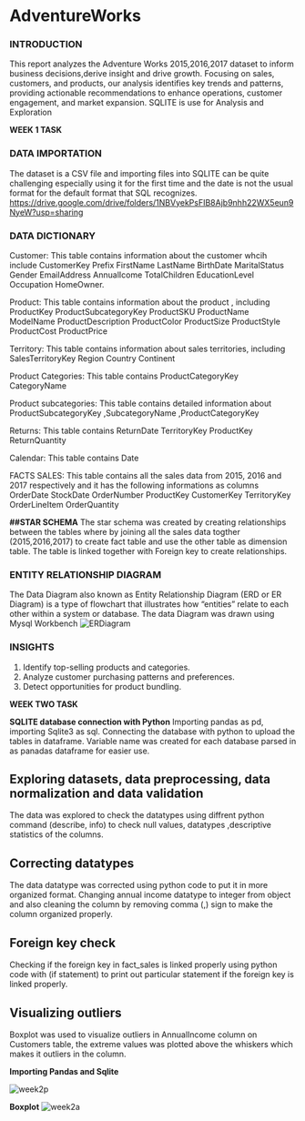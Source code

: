 # AdventureWorks
### INTRODUCTION
This report analyzes the Adventure Works 2015,2016,2017 dataset to inform business decisions,derive insight and drive growth. Focusing on sales, customers, and products, our analysis identifies key trends and patterns, providing actionable recommendations to enhance operations, customer engagement, and market expansion. SQLITE is use for Analysis and Exploration

**WEEK 1 TASK**

### DATA IMPORTATION

The dataset is a CSV file and importing  files into SQLITE can be quite challenging especially using it for the first time and the date  is not the usual format for the default format that SQL recognizes. https://drive.google.com/drive/folders/1NBVyekPsFIB8Ajb9nhh22WX5eun9NyeW?usp=sharing 


### DATA DICTIONARY

Customer: This table contains information about the customer whcih include CustomerKey	Prefix	FirstName	LastName	BirthDate	MaritalStatus	Gender	EmailAddress	AnnualIcome	TotalChildren	EducationLevel	Occupation	HomeOwner.
 
Product: This table contains information about the product , including ProductKey	ProductSubcategoryKey	ProductSKU	ProductName	ModelName	ProductDescription	ProductColor	ProductSize	ProductStyle	ProductCost	ProductPrice

Territory: This table contains information about sales territories, including SalesTerritoryKey	Region	Country	Continent

Product Categories: This table contains ProductCategoryKey	CategoryName

Product subcategories: This table contains detailed information about ProductSubcategoryKey	,SubcategoryName	,ProductCategoryKey

Returns: This table contains ReturnDate	TerritoryKey	ProductKey	ReturnQuantity

Calendar: This table contains Date

FACTS SALES: This table contains  all the sales data from 2015, 2016 and 2017 respectively and it has the following informations as columns OrderDate	StockDate	OrderNumber	ProductKey	CustomerKey	TerritoryKey	OrderLineItem	OrderQuantity

**##STAR SCHEMA**
The star schema was created by creating relationships between the tables where by joining all the sales data togther (2015,2016,2017) to create fact table and use the other table as dimension table. The table is linked together with Foreign key to create relationships.

### ENTITY RELATIONSHIP DIAGRAM

The Data Diagram also known as Entity Relationship Diagram (ERD or ER Diagram) is a type of flowchart that illustrates how “entities” relate to each other within a system or database. The data Diagram was drawn using Mysql Workbench
![ERDiagram](https://github.com/user-attachments/assets/5ef79121-875e-4671-82a2-f8e32d88f50a)


### INSIGHTS

1. Identify top-selling products and categories.
2. Analyze customer purchasing patterns and preferences.
3. Detect opportunities for product bundling.



**WEEK TWO TASK**

**SQLITE database connection with Python**
Importing pandas as pd, importing Sqlite3 as sql. Connecting the database with python to upload the tables in  dataframe.
Variable name was created for each database parsed in as panadas dataframe for easier use.

## Exploring datasets, data preprocessing, data normalization and data validation
The data was explored to check the datatypes using diffrent python command (describe, info) to check null values, datatypes ,descriptive statistics of the columns.

## Correcting datatypes
The data datatype was corrected using python code to put it in more organized format. Changing annual income datatype to integer from object and also cleaning the column by removing comma (,) sign to make the column organized properly.

## Foreign key check
Checking if the foreign key in fact_sales is linked properly using python code with (if statement) to print out particular statement if the foreign key is linked properly.

## Visualizing outliers 
Boxplot was used to visualize outliers in AnnualIncome column on Customers table, the extreme values was plotted above the whiskers which makes it outliers in the column.

**Importing Pandas and Sqlite**

![week2p](https://github.com/user-attachments/assets/112b0dba-7b76-404b-9988-c118b922fe24)


**Boxplot**
![week2a](https://github.com/user-attachments/assets/baad40db-6b54-4bcb-8008-0a43fe384945)






